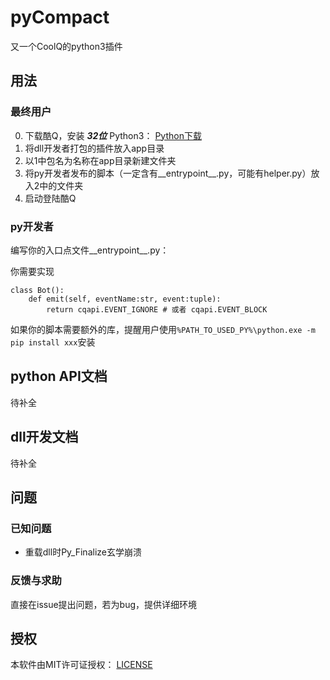 # pyCompact

又一个CoolQ的python3插件

## 用法
### 最终用户

0. 下载酷Q，安装 ***32位*** Python3： [Python下载](https://www.python.org/downloads)
1. 将dll开发者打包的插件放入app目录
2. 以1中包名为名称在app目录新建文件夹
3. 将py开发者发布的脚本（一定含有__entrypoint__.py，可能有helper.py）放入2中的文件夹
4. 启动登陆酷Q

### py开发者

编写你的入口点文件__entrypoint__.py：

你需要实现

```Python3
class Bot():
    def emit(self, eventName:str, event:tuple):
        return cqapi.EVENT_IGNORE # 或者 cqapi.EVENT_BLOCK
```
如果你的脚本需要额外的库，提醒用户使用`%PATH_TO_USED_PY%\python.exe -m pip install xxx`安装

## python API文档

待补全

## dll开发文档

待补全

## 问题

### 已知问题

- 重载dll时Py_Finalize玄学崩溃

### 反馈与求助

直接在issue提出问题，若为bug，提供详细环境
## 授权

本软件由MIT许可证授权： [LICENSE](https://github.com/dixyes/pyCompactCQ/blob/master/LICENSE)